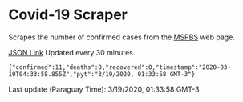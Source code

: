 # Covid-19 Scraper

Scrapes the number of confirmed cases from the [MSPBS](https://www.mspbs.gov.py/covid-19.php) web page.

[JSON Link](https://jmayalag.github.io/covid19-scrape/cases.json)
Updated every 30 minutes.
```
{"confirmed":11,"deaths":0,"recovered":0,"timestamp":"2020-03-19T04:33:58.855Z","pyt":"3/19/2020, 01:33:58 GMT-3"}
```
Last update (Paraguay Time): 3/19/2020, 01:33:58 GMT-3